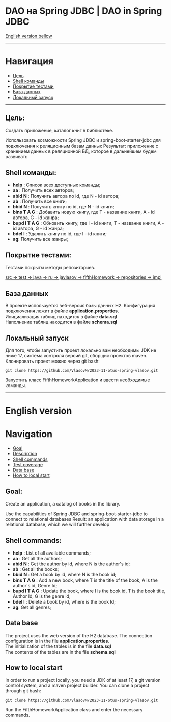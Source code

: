 # DAO на Spring JDBC | DAO in Spring JDBC
[English version bellow](#English-version)
___
# Навигация
- [Цель](#Цель)
- [Shell команды](#Shell-команды)
- [Покрытие тестами](#Покрытие-тестами)
- [База данных](#База-данных)
- [Локальный запуск](#Локальный-запуск)

---
## Цель:
Создать приложение, каталог книг в библиотеке. 

Использовать возможности Spring JDBC и spring-boot-starter-jdbc для подключения к реляционным базам данных
Результат: приложение с хранением данных в реляционной БД, которое в дальнейшем будем развивать

## Shell команды:
- **help** : Список всех доступных команды;
- **aa** : Получить всех авторов;
- **abid N** : Получить автора по id, где N - id автора;
- **ab** : Получить все книги;
- **bbid N** : Получить книгу по id, где N - id книги;
- **bins T A G** : Добавить новую книгу, где T - название книги, A - id автора, G - id жанра; 
- **bupd I T A G** : Обновить книгу, где I - id книги, T - название книги, A - id автора, G - id жанра;
- **bdel I** : Удалить книгу по id, где I - id книги;
- **ag**: Получить все жанры;

## Покрытие тестами:
Тестами покрыты методы репозиториев.

[src -> test -> java -> ru -> javlasov -> fifthHomework -> repositories -> impl](https://github.com/VlasovM/2023-11-otus-spring-vlasov/tree/feature/fifthHomework/src/test/java/ru/javlasov/fifthHomework/repositories/impl)

## База данных
В проекте используется веб-версия базы данных H2. Конфигурация подключения лежит в файле **application.properties**.  
Инициализация таблиц находится в файле **data.sql**  
Наполнение таблиц находится в файле **schema.sql**

## Локальный запуск
Для того, чтобы запустить проект локально вам необходимы JDK не ниже 17, система контроля версий git, сборщик проектов maven.
Клонировать проект можно через git bash:

    git clone https://github.com/VlasovM/2023-11-otus-spring-vlasov.git

Запустить класс FifthHomeworkApplication и ввести необходимые команды.

---

# English version

# Navigation
- [Goal](#Goal)
- [Description](#Description)
- [Shell commands](#Shell-commands)
- [Test coverage](#Test-coverage)
- [Data base](#Data-base)
- [How to local start](#How-to-local-start)

## Goal:
Create an application, a catalog of books in the library.

Use the capabilities of Spring JDBC and spring-boot-starter-jdbc to connect to relational databases
Result: an application with data storage in a relational database, which we will further develop

## Shell commands:
- **help** : List of all available commands;
- **aa** : Get all the authors;
- **abid N** : Get the author by id, where N is the author's id;
- **ab** : Get all the books;
- **bbid N** : Get a book by id, where N is the book id;
- **bins T A G** : Add a new book, where T is the title of the book, A is the author's id, Genre Id;
- **bupd I T A G** : Update the book, where I is the book id, T is the book title, Author Id, G is the genre id;
- **bdel I** : Delete a book by id, where is the book Id;
- **ag**: Get all genres;

## Data base
The project uses the web version of the H2 database. The connection configuration is in the file **application.properties**.  
The initialization of the tables is in the file **data.sql**  
The contents of the tables are in the file **schema.sql**

## How to local start
In order to run a project locally, you need a JDK of at least 17, a git version control system, and a maven project builder.
You can clone a project through git bash:

    git clone https://github.com/VlasovM/2023-11-otus-spring-vlasov.git

Run the FifthHomeworkApplication class and enter the necessary commands.
